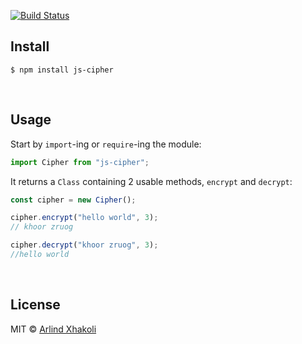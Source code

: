 [![Build Status](https://travis-ci.org/ArlindXh/caesar-cipher.svg?branch=master)][travis-url]

## Install

```
$ npm install js-cipher
```

<br/>

## Usage

Start by `import`-ing or `require`-ing the module:

```js
import Cipher from "js-cipher";
```

It returns a `Class` containing 2 usable methods, `encrypt` and `decrypt`:

```js
const cipher = new Cipher();

cipher.encrypt("hello world", 3);
// khoor zruog

cipher.decrypt("khoor zruog", 3);
//hello world
```

<br/>

## License

MIT © [Arlind Xhakoli](https://github.com/ArlindXh)

[travis-url]: https://travis-ci.org/ArlindXh/caesar-cipher
